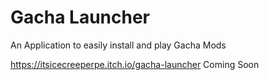 # Gacha Launcher
An Application to easily install and play Gacha Mods

https://itsicecreeperpe.itch.io/gacha-launcher 
Coming Soon
